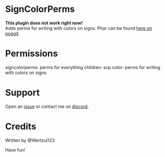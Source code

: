 # SignColorPerms
**This plugin does not work right now!**
<br>Adds perms for writing with colors on signs.
Phar can be found <a href="https://poggit.pmmp.io/ci/Wertzui123/SignColorPerms/SignColorPerms">here on poggit</a>.

# Permissions
signcolorperms: perms for everything
children:
  scp.color: perms for writing with colors on signs
  
  
# Support
Open an <a href="https://github.com/Wertzui123/SignColorPerms/issues/new">issue</a> or contact me on <a href="https://discord.gg/azPt6eJ">discord</a>.
  
# Credits
Written by @Wertzui123

Have fun!
